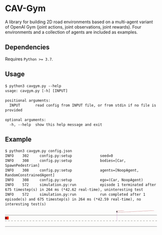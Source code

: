 # CAV-Gym
A library for building 2D road environments based on a multi-agent variant of OpenAI Gym (joint actions, joint observations, joint rewards).
Four environments and a collection of agents are included as examples.

## Dependencies
Requires ```Python >= 3.7```.

## Usage
```
$ python3 cavgym.py --help
usage: cavgym.py [-h] [INPUT]

positional arguments:
  INPUT       read config from INPUT file, or from stdin if no file is provided

optional arguments:
  -h, --help  show this help message and exit
```

## Example
```
$ python3 cavgym.py config.json
INFO    302     config.py:setup             seed=0
INFO    308     config.py:setup             bodies=[Car, SpawnPedestrian]
INFO    308     config.py:setup             agents=[NoopAgent, RandomConstrainedAgent]
INFO    308     config.py:setup             ego=(Car, NoopAgent)
INFO    572     simulation.py:run           episode 1 terminated after 675 timestep(s) in 264 ms (*42.62 real-time), uninteresting test
INFO    572     simulation.py:run           run completed after 1 episode(s) and 675 timestep(s) in 264 ms (*42.59 real-time), no interesting test(s)
```
![](demos/pedestrians.gif)
